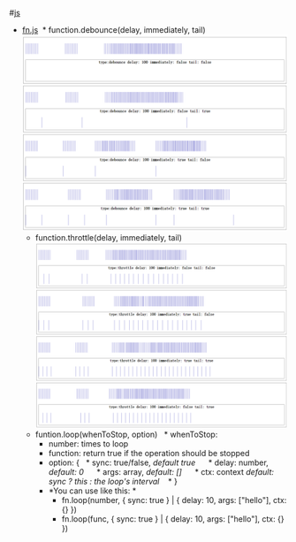 #[js](js/)  
* [fn.js](js/fn.js)
  * function.debounce(delay, immediately, tail)
      ![debounce](js/debounce.png)
  * function.throttle(delay, immediately, tail)  
      ![throttle](js/throttle.png)
  * funtion.loop(whenToStop, option)
    * whenToStop:
      * number: times to loop
      * function: return true if the operation should be stopped
    * option: {
      * sync: true/false, *default true*
      * delay: number, *default: 0*
      * args: array, *default: []* 
      * ctx: context *default: sync ? this : the loop's interval*
    * }
    * *You can use like this: *
      * fn.loop(number, { sync: true } | { delay: 10, args: ["hello"], ctx: {} })
      * fn.loop(func, { sync: true } | { delay: 10, args: ["hello"], ctx: {} })
